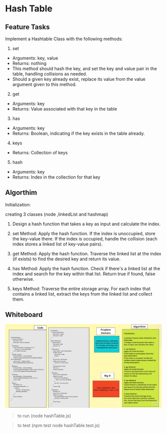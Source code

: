 # Hash Table

## Feature Tasks

Implement a Hashtable Class with the following methods:

1. set
- Arguments: key, value
- Returns: nothing
- This method should hash the key, and set the key and value pair in the table, handling collisions as needed.
- Should a given key already exist, replace its value from the value argument given to this method.

2. get
- Arguments: key
- Returns: Value associated with that key in the table

3. has
- Arguments: key
- Returns: Boolean, indicating if the key exists in the table already.

4. keys
- Returns: Collection of keys

5. hash
- Arguments: key
- Returns: Index in the collection for that key

## Algorthim

Initialization:

creating 3 classes (node ,linkedList and hashmap)
1. Design a hash function that takes a key as input and calculate the index.

2. set Method:
Apply the hash function.
If the index is unoccupied, store the key-value there.
If the index is occupied, handle the collision (each index stores a linked list of key-value pairs).

3. get Method:
Apply the hash function.
Traverse the linked list at the index (if exists) to find the desired key and return its value.

4. has Method:
Apply the hash function.
Check if there's a linked list at the index and search for the key within that list. Return true if found, false otherwise.

5. keys Method:
Traverse the entire storage array.
For each index that contains a linked list, extract the keys from the linked list and collect them.

## Whiteboard

![Whiteboard](./challenge30.jpg)


> to run (node hashTable.js)

> to test (npm test node hashTable.test.js)